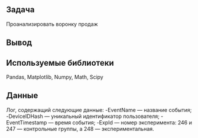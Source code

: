 ## Задача
Проанализировать воронку продаж
## Вывод

## Используемые библиотеки
Pandas, Matplotlib, Numpy, Math, Scipy
## Данные
Лог, содержащий следующие данные:
-EventName — название события;
-DeviceIDHash — уникальный идентификатор пользователя;
-EventTimestamp — время события;
-ExpId — номер эксперимента: 246 и 247 — контрольные группы, а 248 — экспериментальная.
